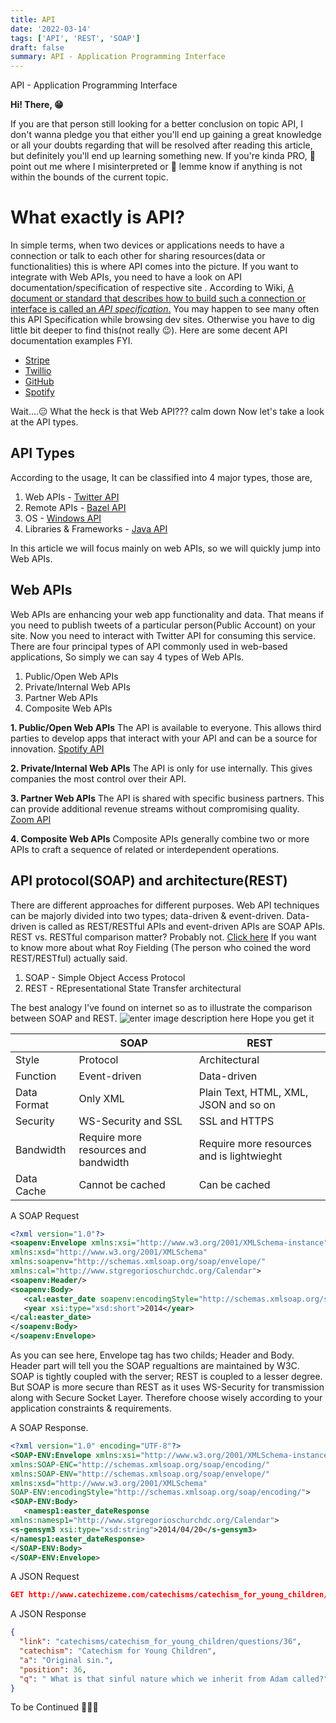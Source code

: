 ```yaml
---
title: API
date: '2022-03-14'
tags: ['API', 'REST', 'SOAP']
draft: false
summary: API - Application Programming Interface
---
```


API - Application Programming Interface

**Hi! There, 😁**

If you are that person still looking for a better conclusion on topic API, I don't wanna pledge you that either you'll end up gaining a great knowledge or all your doubts regarding that will be resolved after reading this article, but definitely you'll end up learning something new. If you're kinda PRO, 🙌 point out me where I misinterpreted or 🙌 lemme know if anything is not within the bounds of the current topic.

# What exactly is API?

In simple terms, when two devices or applications needs to have a connection or talk to each other for sharing resources(data or functionalities) this is where API comes into the picture. If you want to integrate with Web APIs, you need to have a look on API documentation/specification of respective site . According to Wiki, [A document or standard that describes how to build such a connection or interface is called an _API specification_.](https://en.wikipedia.org/wiki/API#:~:text=A%20document%20or%20standard%20that%20describes%20how%20to%20build%20such%20a%20connection%20or%20interface%20is%20called%20an%20API%20specification.)
You may happen to see many often this API Specification while browsing dev sites. Otherwise you have to dig little bit deeper to find this(not really 😉). Here are some decent API documentation examples FYI.

- [Stripe](https://stripe.com/docs/api)
- [Twillio](https://www.twilio.com/docs/usage/api)
- [GitHub](https://docs.github.com/en/rest/guides/getting-started-with-the-rest-api)
- [Spotify](https://developer.spotify.com/documentation/web-api/)

Wait....😑 What the heck is that Web API??? calm down Now let's take a look at the API types.

## API Types

According to the usage, It can be classified into 4 major types, those are,

1.  Web APIs - [Twitter API](https://developer.twitter.com/en/docs/twitter-api)
2.  Remote APIs - [Bazel API](https://bazel.build/)
3.  OS - [Windows API](https://docs.microsoft.com/en-us/windows/win32/apiindex/windows-api-list)
4.  Libraries & Frameworks - [Java API](https://docs.oracle.com/javase/7/docs/api/)

In this article we will focus mainly on web APIs, so we will quickly jump into Web APIs.

## Web APIs

Web APIs are enhancing your web app functionality and data. That means if you need to publish tweets of a particular person(Public Account) on your site. Now you need to interact with Twitter API for consuming this service. There are four principal types of API commonly used in web-based applications, So simply we can say 4 types of Web APIs.

1.  Public/Open Web APIs
2.  Private/Internal Web APIs
3.  Partner Web APIs
4.  Composite Web APIs

**1. Public/Open Web APIs**
The API is available to everyone. This allows third parties to develop apps that interact with your API and can be a source for innovation. [Spotify API](https://developer.spotify.com/)

**2. Private/Internal Web APIs**
The API is only for use internally. This gives companies the most control over their API.

**3. Partner Web APIs**
The API is shared with specific business partners. This can provide additional revenue streams without compromising quality. [Zoom API](https://marketplace.zoom.us/docs/api-reference/zoom-api)

**4. Composite Web APIs**
Composite APIs generally combine two or more APIs to craft a sequence of related or interdependent operations.

## API protocol(SOAP) and architecture(REST)

There are different approaches for different purposes. Web API techniques can be majorly divided into two types; data-driven & event-driven. Data-driven is called as REST/RESTful APIs and event-driven APIs are SOAP APIs. REST vs. RESTful comparison matter? Probably not. [Click here](https://blog.ndepend.com/rest-vs-restful/) If you want to know more about what Roy Fielding (The person who coined the word REST/RESTful) actually said.

1.  SOAP - Simple Object Access Protocol
2.  REST - REpresentational State Transfer architectural

The best analogy I've found on internet so as to illustrate the comparison between SOAP and REST.
![enter image description here](https://jelvix.com/wp-content/uploads/2020/09/app-server.jpg)
Hope you get it

|             | SOAP                                 | REST                                      |
| ----------- | ------------------------------------ | ----------------------------------------- |
| Style       | Protocol                             | Architectural                             |
| Function    | Event-driven                         | Data-driven                               |
| Data Format | Only XML                             | Plain Text, HTML, XML, JSON and so on     |
| Security    | WS-Security and SSL                  | SSL and HTTPS                             |
| Bandwidth   | Require more resources and bandwidth | Require more resources and is lightwieght |
| Data Cache  | Cannot be cached                     | Can be cached                             |

A SOAP Request

```xml
<?xml version="1.0"?>
<soapenv:Envelope xmlns:xsi="http://www.w3.org/2001/XMLSchema-instance"
xmlns:xsd="http://www.w3.org/2001/XMLSchema"
xmlns:soapenv="http://schemas.xmlsoap.org/soap/envelope/"
xmlns:cal="http://www.stgregorioschurchdc.org/Calendar">
<soapenv:Header/>
<soapenv:Body>
   <cal:easter_date soapenv:encodingStyle="http://schemas.xmlsoap.org/soap/encoding/">
   <year xsi:type="xsd:short">2014</year>
</cal:easter_date>
</soapenv:Body>
</soapenv:Envelope>
```

As you can see here, Envelope tag has two childs; Header and Body. Header part will tell you the SOAP regualtions are maintained by W3C. SOAP is tightly coupled with the server; REST is coupled to a lesser degree. But SOAP is more secure than REST as it uses WS-Security for transmission along with Secure Socket Layer. Therefore choose wisely according to your application constraints & requirements.

A SOAP Response.

```xml
<?xml version="1.0" encoding="UTF-8"?>
<SOAP-ENV:Envelope xmlns:xsi="http://www.w3.org/2001/XMLSchema-instance"
xmlns:SOAP-ENC="http://schemas.xmlsoap.org/soap/encoding/"
xmlns:SOAP-ENV="http://schemas.xmlsoap.org/soap/envelope/"
xmlns:xsd="http://www.w3.org/2001/XMLSchema"
SOAP-ENV:encodingStyle="http://schemas.xmlsoap.org/soap/encoding/">
<SOAP-ENV:Body>
   <namesp1:easter_dateResponse
xmlns:namesp1="http://www.stgregorioschurchdc.org/Calendar">
<s-gensym3 xsi:type="xsd:string">2014/04/20</s-gensym3>
</namesp1:easter_dateResponse>
</SOAP-ENV:Body>
</SOAP-ENV:Envelope>
```

A JSON Request

```json
GET http://www.catechizeme.com/catechisms/catechism_for_young_children/daily_question.js HTTP/1.1
```

A JSON Response

```json
{
  "link": "catechisms/catechism_for_young_children/questions/36",
  "catechism": "Catechism for Young Children",
  "a": "Original sin.",
  "position": 36,
  "q": " What is that sinful nature which we inherit from Adam called?"
}
```

To be Continued 🎈🎈🎈
